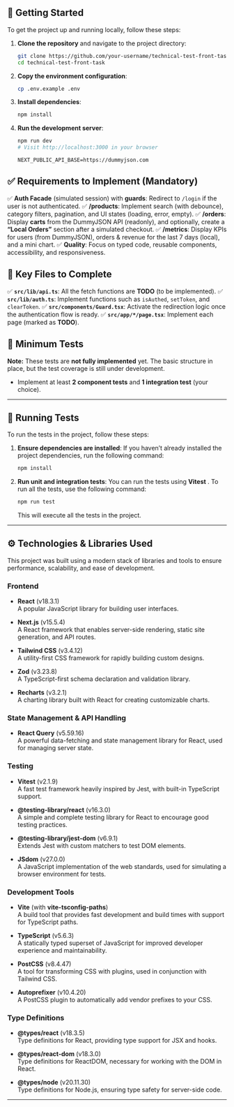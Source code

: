 
## 🚀 Getting Started

To get the project up and running locally, follow these steps:

1. **Clone the repository** and navigate to the project directory:

    ```bash
    git clone https://github.com/your-username/technical-test-front-task.git
    cd technical-test-front-task
    ```

2. **Copy the environment configuration**:

    ```bash
    cp .env.example .env
    ```

3. **Install dependencies**:

    ```bash
    npm install
    ```

4. **Run the development server**:

    ```bash
    npm run dev
    # Visit http://localhost:3000 in your browser
    ```

    `NEXT_PUBLIC_API_BASE=https://dummyjson.com`


## ✅ Requirements to Implement (Mandatory)

✅ **Auth Facade** (simulated session) with **guards**: Redirect to `/login` if the user is not authenticated.
✅ **/products**: Implement search (with debounce), category filters, pagination, and UI states (loading, error, empty).
✅ **/orders**: Display **carts** from the DummyJSON API (readonly), and optionally, create a **“Local Orders”** section after a simulated checkout.
✅ **/metrics**: Display KPIs for users (from DummyJSON), orders & revenue for the last 7 days (local), and a mini chart.
✅ **Quality**: Focus on typed code, reusable components, accessibility, and responsiveness.

## 🧩 Key Files to Complete

✅ **`src/lib/api.ts`**: All the fetch functions are **TODO** (to be implemented).
✅ **`src/lib/auth.ts`**: Implement functions such as `isAuthed`, `setToken`, and `clearToken`.
✅ **`src/components/Guard.tsx`**: Activate the redirection logic once the authentication flow is ready.
✅ **`src/app/*/page.tsx`**: Implement each page (marked as **TODO**).

## 🧪 Minimum Tests

**Note:** These tests are **not fully implemented** yet. The basic structure in place, but the test coverage is still under development.

- Implement at least **2 component tests** and **1 integration test** (your choice).

---


## 🧪 Running Tests

To run the tests in the project, follow these steps:

1. **Ensure dependencies are installed**:
    If you haven’t already installed the project dependencies, run the following command:

    ```bash
    npm install
    ```

2. **Run unit and integration tests**:
    You can run the tests using **Vitest** . To run all the tests, use the following command:

    ```bash
    npm run test
    ```

    This will execute all the tests in the project.


---

## ⚙️ Technologies & Libraries Used

This project was built using a modern stack of libraries and tools to ensure performance, scalability, and ease of development.

### Frontend

- **React** (v18.3.1)  
  A popular JavaScript library for building user interfaces.
  
- **Next.js** (v15.5.4)  
  A React framework that enables server-side rendering, static site generation, and API routes.

- **Tailwind CSS** (v3.4.12)  
  A utility-first CSS framework for rapidly building custom designs.

- **Zod** (v3.23.8)  
  A TypeScript-first schema declaration and validation library.

- **Recharts** (v3.2.1)  
  A charting library built with React for creating customizable charts.

### State Management & API Handling

- **React Query** (v5.59.16)  
  A powerful data-fetching and state management library for React, used for managing server state.

### Testing

- **Vitest** (v2.1.9)  
  A fast test framework heavily inspired by Jest, with built-in TypeScript support.

- **@testing-library/react** (v16.3.0)  
  A simple and complete testing library for React to encourage good testing practices.

- **@testing-library/jest-dom** (v6.9.1)  
  Extends Jest with custom matchers to test DOM elements.

- **JSdom** (v27.0.0)  
  A JavaScript implementation of the web standards, used for simulating a browser environment for tests.

### Development Tools

- **Vite** (with **vite-tsconfig-paths**)  
  A build tool that provides fast development and build times with support for TypeScript paths.

- **TypeScript** (v5.6.3)  
  A statically typed superset of JavaScript for improved developer experience and maintainability.

- **PostCSS** (v8.4.47)  
  A tool for transforming CSS with plugins, used in conjunction with Tailwind CSS.

- **Autoprefixer** (v10.4.20)  
  A PostCSS plugin to automatically add vendor prefixes to your CSS.

### Type Definitions

- **@types/react** (v18.3.5)  
  Type definitions for React, providing type support for JSX and hooks.

- **@types/react-dom** (v18.3.0)  
  Type definitions for ReactDOM, necessary for working with the DOM in React.

- **@types/node** (v20.11.30)  
  Type definitions for Node.js, ensuring type safety for server-side code.

---

